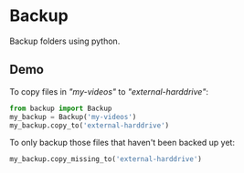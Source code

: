 # Backup

Backup folders using python.

## Demo

To copy files in *"my-videos"* to *"external-harddrive"*:

```python
from backup import Backup
my_backup = Backup('my-videos')
my_backup.copy_to('external-harddrive')
```

To only backup those files that haven't been backed up yet:

```python
my_backup.copy_missing_to('external-harddrive')
```
